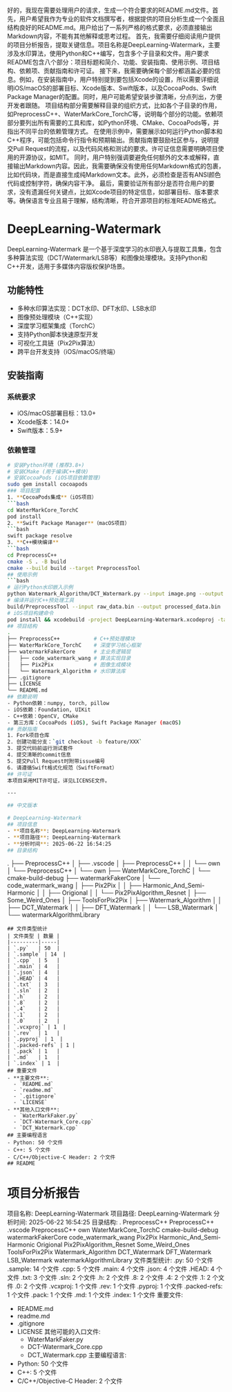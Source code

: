 好的，我现在需要处理用户的请求，生成一个符合要求的README.md文件。首先，用户希望我作为专业的软件文档撰写者，根据提供的项目分析生成一个全面且结构良好的README.md。用户给出了一系列严格的格式要求，必须直接输出Markdown内容，不能有其他解释或思考过程。
首先，我需要仔细阅读用户提供的项目分析报告，提取关键信息。项目名称是DeepLearning-Watermark，主要涉及水印算法，使用Python和C++编写，包含多个子目录和文件。用户要求README包含八个部分：项目标题和简介、功能、安装指南、使用示例、项目结构、依赖项、贡献指南和许可证。
接下来，我需要确保每个部分都涵盖必要的信息。例如，在安装指南中，用户特别提到要包括Xcode的设置，所以需要详细说明iOS/macOS的部署目标、Xcode版本、Swift版本，以及CocoaPods、Swift Package Manager的配置。同时，用户可能希望安装步骤清晰，分点列出，方便开发者跟随。
项目结构部分需要解释目录的组织方式，比如各个子目录的作用，如PreprocessC++、WaterMarkCore_TorchC等，说明每个部分的功能。依赖项部分要列出所有需要的工具和库，如Python环境、CMake、CocoaPods等，并指出不同平台的依赖管理方式。
在使用示例中，需要展示如何运行Python脚本和C++程序，可能包括命令行指令和预期输出。贡献指南要鼓励社区参与，说明提交Pull Request的流程，以及代码风格和测试的要求。许可证信息需要明确项目使用的开源协议，如MIT。
同时，用户特别强调要避免任何额外的文本或解释，直接输出Markdown内容。因此，我需要确保没有使用任何Markdown格式的包裹，比如代码块，而是直接生成纯Markdown文本。此外，必须检查是否有ANSI颜色代码或控制字符，确保内容干净。
最后，需要验证所有部分是否符合用户的要求，没有遗漏任何关键点，比如Xcode项目的特定信息，如部署目标、版本要求等。确保语言专业且易于理解，结构清晰，符合开源项目的标准README格式。
# DeepLearning-Watermark
DeepLearning-Watermark 是一个基于深度学习的水印嵌入与提取工具集，包含多种算法实现（DCT/Watermark/LSB等）和图像处理模块。支持Python和C++开发，适用于多媒体内容版权保护场景。
## 功能特性
- 多种水印算法实现：DCT水印、DFT水印、LSB水印
- 图像预处理模块（C++实现）
- 深度学习框架集成（TorchC）
- 支持Python脚本快速原型开发
- 可视化工具链（Pix2Pix算法）
- 跨平台开发支持（iOS/macOS/终端）
## 安装指南
### 系统要求
- iOS/macOS部署目标：13.0+
- Xcode版本：14.0+
- Swift版本：5.9+
### 依赖管理
```bash
# 安装Python环境 (推荐3.8+)
# 安装CMake (用于编译C++模块)
# 安装CocoaPods (iOS项目依赖管理)
sudo gem install cocoapods
### 项目配置
1. **CocoaPods集成**（iOS项目）
```bash
cd WaterMarkCore_TorchC
pod install
2. **Swift Package Manager**（macOS项目）
```bash
swift package resolve
3. **C++模块编译**
```bash
cd PreprocessC++
cmake -S . -B build
cmake --build build --target PreprocessTool
## 使用示例
```bash
# 运行Python水印嵌入示例
python Watermark_Algorithm/DCT_Watermark.py --input image.png --output watermark.png
# 编译并运行C++预处理工具
build/PreprocessTool --input raw_data.bin --output processed_data.bin
# iOS项目构建命令
pod install && xcodebuild -project DeepLearning-Watermark.xcodeproj -target WatermarkApp
## 项目结构
.
├── PreprocessC++           # C++预处理模块
├── WaterMarkCore_TorchC    # 深度学习核心框架
├── watermarkFakerCore      # 主业务逻辑层
│   ├── code_watermark_wang # 算法实现目录
│   ├── Pix2Pix             # 图像生成模块
│   └── Watermark_Algorithm # 水印算法库
├── .gitignore
├── LICENSE
└── README.md
## 依赖说明
- Python依赖：numpy, torch, pillow
- iOS依赖：Foundation, UIKit
- C++依赖：OpenCV, CMake
- 第三方库：CocoaPods (iOS), Swift Package Manager (macOS)
## 贡献指南
1. Fork项目仓库
2. 创建功能分支：`git checkout -b feature/XXX`
3. 提交代码前运行测试套件
4. 提交清晰的commit信息
5. 提交Pull Request时附带issue编号
6. 请遵循Swift格式化规范（SwiftFormat）
## 许可证
本项目采用MIT许可证，详见LICENSE文件。

---

## 中文版本

# DeepLearning-Watermark
## 项目信息
- **项目名称**: DeepLearning-Watermark
- **项目路径**: DeepLearning-Watermark
- **分析时间**: 2025-06-22 16:54:25
## 目录结构
```
.
├── PreprocessC++
│   ├── .vscode
│   ├── PreprocessC++
│   │   └── own
│   └── PreprocessC++
│       └── own
├── WaterMarkCore_TorchC
│   └── cmake-build-debug
├── watermarkFakerCore
│   └── code_watermark_wang
│       ├── Pix2Pix
│       │   ├── Harmonic_And_Semi-Harmonic
│       │   ├── Origional
│       │   └── Pix2PixAlgorithm_Resnet
│       ├── Some_Weird_Ones
│       ├── ToolsForPix2Pix
│       ├── Watermark_Algorithm
│       │   ├── DCT_Watermark
│       │   ├── DFT_Watermark
│       │   └── LSB_Watermark
│       └── watermarkAlgorithmLibrary
```
## 文件类型统计
| 文件类型 | 数量 |
|---------|-----|
| `.py`   | 50  |
| `.sample` | 14  |
| `.cpp`  | 5   |
| `.main` | 4   |
| `.json` | 4   |
| `.HEAD` | 4   |
| `.txt`  | 3   |
| `.sln`  | 2   |
| `.h`    | 2   |
| `.8`    | 2   |
| `.4`    | 2   |
| `.1`    | 2   |
| `.0`    | 2   |
| `.vcxproj` | 1  |
| `.rev`  | 1   |
| `.pyproj` | 1  |
| `.packed-refs` | 1 |
| `.pack` | 1   |
| `.md`   | 1   |
| `.index` | 1  |
## 重要文件
- **主要文件**:  
  - `README.md`  
  - `readme.md`  
  - `.gitignore`  
  - `LICENSE`  
- **其他入口文件**:  
  - `WaterMarkFaker.py`  
  - `DCT-Watermark_Core.cpp`  
  - `DCT_Watermark.cpp`  
## 主要编程语言
- Python: 50 个文件  
- C++: 5 个文件  
- C/C++/Objective-C Header: 2 个文件  
## README
```
项目分析报告
=============
项目名称: DeepLearning-Watermark
项目路径: DeepLearning-Watermark
分析时间: 2025-06-22 16:54:25
目录结构:
.
PreprocessC++
  PreprocessC++
    .vscode
    PreprocessC++
      own
WaterMarkCore_TorchC
  cmake-build-debug
watermarkFakerCore
  code_watermark_wang
    Pix2Pix
      Harmonic_And_Semi-Harmonic
      Origional
      Pix2PixAlgorithm_Resnet
    Some_Weird_Ones
    ToolsForPix2Pix
    Watermark_Algorithm
      DCT_Watermark
      DFT_Watermark
      LSB_Watermark
    watermarkAlgorithmLibrary
文件类型统计:
  .py: 50 个文件
  .sample: 14 个文件
  .cpp: 5 个文件
  .main: 4 个文件
  .json: 4 个文件
  .HEAD: 4 个文件
  .txt: 3 个文件
  .sln: 2 个文件
  .h: 2 个文件
  .8: 2 个文件
  .4: 2 个文件
  .1: 2 个文件
  .0: 2 个文件
  .vcxproj: 1 个文件
  .rev: 1 个文件
  .pyproj: 1 个文件
  .packed-refs: 1 个文件
  .pack: 1 个文件
  .md: 1 个文件
  .index: 1 个文件
重要文件:
  - README.md
  - readme.md
  - .gitignore
  - LICENSE
  其他可能的入口文件:
    - WaterMarkFaker.py
    - DCT-Watermark_Core.cpp
    - DCT_Watermark.cpp
主要编程语言:
  - Python: 50 个文件
  - C++: 5 个文件
  - C/C++/Objective-C Header: 2 个文件
```
